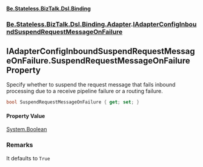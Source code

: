 #### [Be.Stateless.BizTalk.Dsl.Binding](README.md 'README')
### [Be.Stateless.BizTalk.Dsl.Binding.Adapter](Be.Stateless.BizTalk.Dsl.Binding.Adapter.md 'Be.Stateless.BizTalk.Dsl.Binding.Adapter').[IAdapterConfigInboundSuspendRequestMessageOnFailure](IAdapterConfigInboundSuspendRequestMessageOnFailure.md 'Be.Stateless.BizTalk.Dsl.Binding.Adapter.IAdapterConfigInboundSuspendRequestMessageOnFailure')

## IAdapterConfigInboundSuspendRequestMessageOnFailure.SuspendRequestMessageOnFailure Property

Specify whether to suspend the request message that fails inbound processing due to a receive pipeline failure or a
routing failure.

```csharp
bool SuspendRequestMessageOnFailure { get; set; }
```

#### Property Value
[System.Boolean](https://docs.microsoft.com/en-us/dotnet/api/System.Boolean 'System.Boolean')

### Remarks
It defaults to `True`